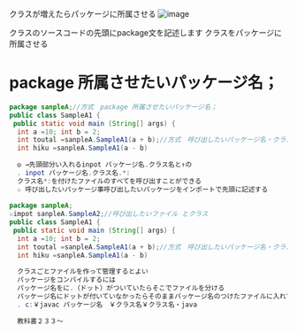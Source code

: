 クラスが増えたらパッケージに所属させる
![image](https://user-images.githubusercontent.com/112252165/187890979-d5bc509c-40df-47e7-914a-bacb52685bb0.png)

クラスのソースコードの先頭にpackage文を記述します
クラスをパッケージに所属させる
# package 所属させたいパッケージ名；

```java
package sanpleA;//方式　package 所属させたいパッケージ名；
public class SampleA1 {
 public static void main (String[] args) {
  int a =10; int b = 2;
  int toutal =sanpleA.SampleA1(a + b);//方式　呼び出したいパッケージ名・クラス名
  int hiku =sanpleA.SampleA1(a - b)
  
  ◎ →先頭部分い入れるinpot パッケージ名.クラス名と↑の
  . inpot パッケージ名.クラス名.*:
  クラス名*:を付けたファイルのすべてを呼び出すことができる  
  ☆ 呼び出したいパッケージ事呼び出したいパッケージをインポートで先頭に記述する
  
package sanpleA;
☆impot sanpleA.SampleA2;//呼び出したいファイル とクラス
public class SampleA1 {
 public static void main (String[] args) {
  int a =10; int b = 2;
  int toutal =sanpleA.SampleA1(a + b);//方式　呼び出したいパッケージ名・クラス名
  int hiku =sanpleA.SampleA1(a - b)
  
  クラスごとファイルを作って管理するとよい
  パッケージをコンパイルするには
  パッケージ名をに.（ドット）がついていたらそこでファイルを分ける
  パッケージ名にドットが付いていなかったらそのままパッケージ名のつけたファイルに入れてよいファイルで分けなくてオッケー
  . c:￥javac パッケージ名　￥クラス名￥クラス名・java
  
  教科書２３３～
  
